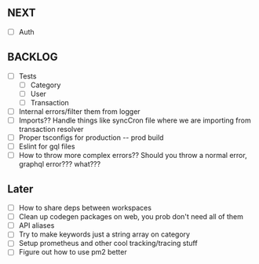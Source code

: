 ## NEXT

-   [ ] Auth

## BACKLOG

-   [ ] Tests
    -   [ ] Category
    -   [ ] User
    -   [ ] Transaction
-   [ ] Internal errors/filter them from logger
-   [ ] Imports?? Handle things like syncCron file where we are importing from transaction resolver
-   [ ] Proper tsconfigs for production -- prod build
-   [ ] Eslint for gql files
-   [ ] How to throw more complex errors?? Should you throw a normal error, graphql error??? what???

## Later

-   [ ] How to share deps between workspaces
-   [ ] Clean up codegen packages on web, you prob don't need all of them
-   [ ] API aliases
-   [ ] Try to make keywords just a string array on category
-   [ ] Setup prometheus and other cool tracking/tracing stuff
-   [ ] Figure out how to use pm2 better
